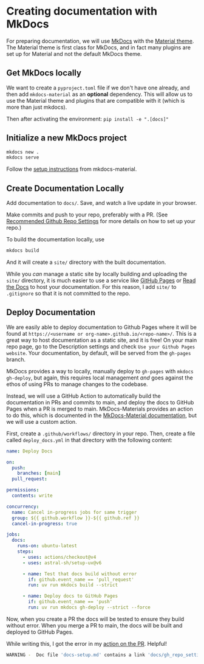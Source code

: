 # Creating documentation with MkDocs

For preparing documentation, we will use [MkDocs](https://www.mkdocs.org/) with the [Material theme](https://squidfunk.github.io/mkdocs-material/). The Material theme is first class for MkDocs, and in fact many plugins are set up for Material and not the default MkDocs theme.

## Get MkDocs locally

We want to create a `pyproject.toml` file if we don't have one already, and then add `mkdocs-material` as an **optional** dependency. This will allow us to use the Material theme and plugins that are compatible with it (which is more than just mkdocs).

Then after activating the environment: `pip install -e ".[docs]"`

## Initialize a new MkDocs project

```bash
mkdocs new .
mkdocs serve
```

Follow the [setup instructions](https://squidfunk.github.io/mkdocs-material/creating-your-site/) from mkdocs-material.

## Create Documentation Locally

Add documentation to `docs/`. Save, and watch a live update in your browser.

Make commits and push to your repo, preferably with a PR. (See [Recommended Github Repo Settings](gh_repo_settings.md) for more details on how to set up your repo.)

To build the documentation locally, use

```bash
mkdocs build
```

And it will create a `site/` directory with the built documentation.

While you *can* manage a static site by locally building and uploading the `site/` directory, it is much easier to use a service like [GitHub Pages](https://pages.github.com/) or [Read the Docs](https://readthedocs.org/) to host your documentation. For this reason, I add `site/` to `.gitignore` so that it is not committed to the repo.

## Deploy Documentation

We are easily able to deploy documentation to Github Pages where it will be found at `https://<username or org-name>.github.io/<repo-name>/`. This is a great way to host documentation as a static site, and it is free! On your main repo page, go to the Description settings and check `Use your Github Pages website`. Your documentation, by default, will be served from the `gh-pages` branch.

MkDocs provides a way to locally, manually deploy to `gh-pages` with `mkdocs gh-deploy`, but again, this requires local management *and* goes against the ethos of using PRs to manage changes to the codebase.

Instead, we will use a GitHub Action to automatically build the documentation in PRs and commits to main, and deploy the docs to GitHub Pages when a PR is merged to main. MkDocs-Materials provides an action to do this, which is documented in the [MkDocs-Material documentation](https://squidfunk.github.io/mkdocs-material/publishing-your-site/), but we will use a custom action.

First, create a `.github/workflows/` directory in your repo. Then, create a file called `deploy_docs.yml` in that directory with the following content:

```yaml
name: Deploy Docs

on:
  push:
    branches: [main]
  pull_request:

permissions:
  contents: write

concurrency:
  name: Cancel in-progress jobs for same trigger
  group: ${{ github.workflow }}-${{ github.ref }}
  cancel-in-progress: true

jobs:
  docs:
    runs-on: ubuntu-latest
    steps:
      - uses: actions/checkout@v4
      - uses: astral-sh/setup-uv@v6

      - name: Test that docs build without error
        if: github.event_name == 'pull_request'
        run: uv run mkdocs build --strict

      - name: Deploy docs to GitHub Pages
        if: github.event_name == 'push'
        run: uv run mkdocs gh-deploy --strict --force

```

Now, when you create a PR the docs will be tested to ensure they build without error. When you merge a PR to main, the docs will be built and deployed to GitHub Pages.

While writing this, I got the error in my [action on the PR](https://github.com/TimMonko/urssi-docs/actions/runs/16708940401/job/47291006777?pr=1). Helpful!

```bash
WARNING -  Doc file 'docs-setup.md' contains a link 'docs/gh_repo_settings.md', but the target is not found among documentation files.
```
